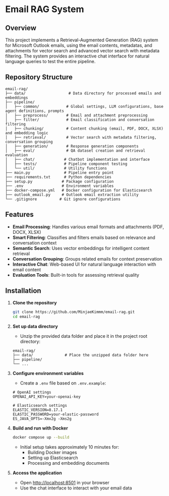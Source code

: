 # Email RAG System

## Overview

This project implements a Retrieval-Augmented Generation (RAG) system for Microsoft Outlook emails, using the email contents, metadatas, and attachments for vector search and advanced vector search with metadata filtering. The system provides an interactive chat interface for natural language queries to test the entire pipeline.

## Repository Structure

```
email-rag/
├── data/                   # Data directory for processed emails and embeddings
├── pipeline/
│   ├── common/            # Global settings, LLM configurations, base agent definitions, prompts
│   ├── preprocess/        # Email and attachment preprocessing
│   ├── filter/            # Email classification and conversation filtering
│   ├── chunking/          # Content chunking (email, PDF, DOCX, XLSX) and embedding logic
│   ├── retrieval/         # Vector search with metadata filtering, conversation grouping
│   ├── generation/        # Response generation components
│   ├── eval/              # QA dataset creation and retrieval evaluation
│   ├── chat/             # Chatbot implementation and interface
│   ├── tests/            # Pipeline component testing
│   └── util/             # Utility functions
├── main.py               # Pipeline entry point
├── requirements.txt      # Python dependencies
├── setup.py             # Package configuration
├── .env                 # Environment variables
├── docker-compose.yml   # Docker configuration for Elasticsearch
├── outlook_email.py     # Outlook email extraction utility
└── .gitignore          # Git ignore configurations
```

## Features

- **Email Processing**: Handles various email formats and attachments (PDF, DOCX, XLSX)
- **Smart Filtering**: Classifies and filters emails based on relevance and conversation context
- **Semantic Search**: Uses vector embeddings for intelligent content retrieval
- **Conversation Grouping**: Groups related emails for context preservation
- **Interactive Chat**: Web-based UI for natural language interaction with email content
- **Evaluation Tools**: Built-in tools for assessing retrieval quality

## Installation

1. **Clone the repository**
   ```bash
   git clone https://github.com/MinjaeKimmm/email-rag.git
   cd email-rag
   ```

2. **Set up data directory**
   - Unzip the provided data folder and place it in the project root directory:
   ```
   email-rag/
   ├── data/              # Place the unzipped data folder here
   ├── pipeline/
   └── ...
   ```

3. **Configure environment variables**
   - Create a `.env` file based on `.env.example`:
   ```env
   # OpenAI settings
   OPENAI_API_KEY=your-openai-key

   # Elasticsearch settings
   ELASTIC_VERSION=8.17.1
   ELASTIC_PASSWORD=your-elastic-password
   ES_JAVA_OPTS=-Xmx2g -Xms2g
   ```

4. **Build and run with Docker**
   ```bash
   docker compose up --build
   ```
   - Initial setup takes approximately 10 minutes for:
     - Building Docker images
     - Setting up Elasticsearch
     - Processing and embedding documents

5. **Access the application**
   - Open [http://localhost:8501](http://localhost:8501) in your browser
   - Use the chat interface to interact with your email data
